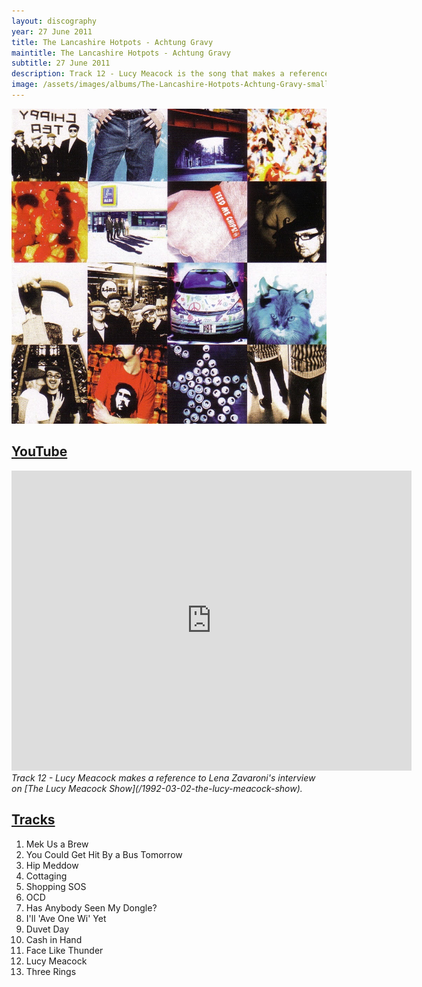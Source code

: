 ```yaml
---
layout: discography
year: 27 June 2011
title: The Lancashire Hotpots - Achtung Gravy
maintitle: The Lancashire Hotpots - Achtung Gravy
subtitle: 27 June 2011
description: Track 12 - Lucy Meacock is the song that makes a reference to Lena Zavaroni's interview on Granada Reports.
image: /assets/images/albums/The-Lancashire-Hotpots-Achtung-Gravy-small.jpg
---
```


![](/assets/images/albums/The-Lancashire-Hotpots-Achtung-Gravy.jpg)

<h2 id="youtube"><a href="#youtube">YouTube</a></h2>

<div class="responsive-video">
<iframe width="640px" height="480px" src="https://www.youtube.com/embed/zX9ck2_ITzQ?rel=0&showinfo=1" frameborder="0" allowfullscreen=""></iframe>
</div>
<cite>Track 12 - Lucy Meacock makes a reference to Lena Zavaroni's interview on [The Lucy Meacock Show](/1992-03-02-the-lucy-meacock-show).</cite>

<h2 id="tracks"><a href="#tracks">Tracks</a></h2>
<ol>
<li>Mek Us a Brew</li>
<li>You Could Get Hit By a Bus Tomorrow</li>
<li>Hip Meddow</li>
<li>Cottaging</li>
<li>Shopping SOS</li>
<li>OCD</li>
<li>Has Anybody Seen My Dongle?</li>
<li>I'll 'Ave One Wi' Yet</li>
<li>Duvet Day</li>
<li>Cash in Hand</li>
<li>Face Like Thunder</li>
<li>Lucy Meacock</li>
<li>Three Rings</li>
</ol>
